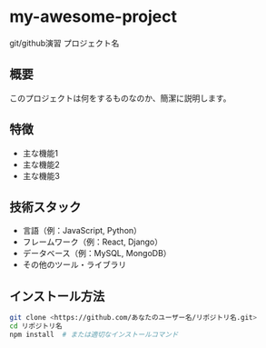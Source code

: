 # my-awesome-project
git/github演習
 プロジェクト名

## 概要
このプロジェクトは何をするものなのか、簡潔に説明します。

## 特徴
- 主な機能1
- 主な機能2
- 主な機能3

## 技術スタック
- 言語（例：JavaScript, Python）
- フレームワーク（例：React, Django）
- データベース（例：MySQL, MongoDB）
- その他のツール・ライブラリ

## インストール方法
```bash
git clone <https://github.com/あなたのユーザー名/リポジトリ名.git>
cd リポジトリ名
npm install  # または適切なインストールコマンド
